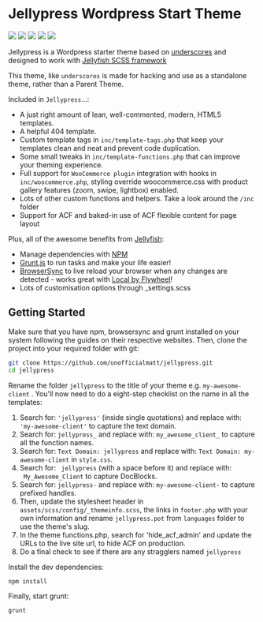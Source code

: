 # Jellypress Wordpress Start Theme
<p>
<img src="https://img.shields.io/github/stars/unofficialmatt/jellypress.svg?style=flat-square&logo=github"/>
<img src="https://img.shields.io/github/issues/unofficialmatt/jellypress.svg?style=flat-square&logo=github"/>
<img src="https://img.shields.io/maintenance/yes/2020.svg?style=flat-square&logo=github"/>
<img src="https://img.shields.io/github/commit-activity/y/unofficialmatt/jellypress.svg?style=flat-square&logo=github"/>
<img src="https://img.shields.io/github/last-commit/unofficialmatt/jellypress.svg?style=flat-square&logo=github"/>
</p>

Jellypress is a Wordpress starter theme based on [underscores](https://github.com/Automattic/_s) and designed to work with [Jellyfish SCSS framework](https://github.com/unofficialmatt/jellyfish)

This theme, like `underscores` is made for hacking and use as a standalone theme, rather than a Parent Theme.

Included in `Jellypress`...:
* A just right amount of lean, well-commented, modern, HTML5 templates.
* A helpful 404 template.
* Custom template tags in `inc/template-tags.php` that keep your templates clean and neat and prevent code duplication.
* Some small tweaks in `inc/template-functions.php` that can improve your theming experience.
* Full support for `WooCommerce plugin` integration with hooks in `inc/woocommerce.php`, styling override woocommerce.css with product gallery features (zoom, swipe, lightbox) enabled.
* Lots of other custom functions and helpers. Take a look around the `/inc` folder
* Support for ACF and baked-in use of ACF flexible content for page layout

Plus, all of the awesome benefits from [Jellyfish](https://unofficialmatt.github.io/jellyfish/):
* Manage dependencies with [NPM](https://www.npmjs.com/)
* [Grunt.js](https://gruntjs.com/) to run tasks and make your life easier!
* [BrowserSync](https://www.browsersync.io/) to live reload your browser when any changes are detected - works great with [Local by Flywheel](https://localbyflywheel.com/)!
* Lots of customisation options through _settings.scss

## Getting Started

Make sure that you have npm, browsersync and grunt installed on your system following the guides on their respective websites. Then, clone the project into your required folder with git:

```bash
git clone https://github.com/unofficialmatt/jellypress.git
cd jellypress
```

Rename the folder `jellypress` to the title of your theme e.g. `my-awesome-client` . You'll now need to do a eight-step checklist on the name in all the templates:

1. Search for: `'jellypress'` (inside single quotations) and replace with: `'my-awesome-client'` to capture the text domain.
2. Search for: `jellypress_` and replace with: `my_awesome_client_` to capture all the function names.
3. Search for: `Text Domain: jellypress` and replace with: `Text Domain: my-awesome-client` in `style.css`.
4. Search for: <code>&nbsp;jellypress</code> (with a space before it) and replace with: <code>&nbsp;My_Awesome_Client</code> to capture DocBlocks.
5. Search for: `jellypress-` and replace with: `my-awesome-client-` to capture prefixed handles.
6. Then, update the stylesheet header in `assets/scss/config/_themeinfo.scss`, the links in `footer.php` with your own information and rename `jellypress.pot` from `languages` folder to use the theme's slug.
7. In the theme functions.php, search for 'hide_acf_admin' and update the URLs to the live site url, to hide ACF on production.
8. Do a final check to see if there are any stragglers named `jellypress`

Install the dev dependencies:

```bash
npm install
```

Finally, start grunt:

```bash
grunt
```
